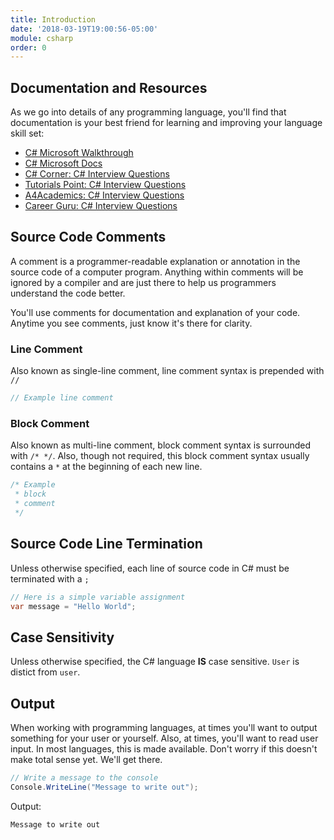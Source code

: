 ```yaml
---
title: Introduction
date: '2018-03-19T19:00:56-05:00'
module: csharp
order: 0
---
```


## Documentation and Resources

As we go into details of any programming language, you'll find that documentation is your best friend for learning and improving your language skill set:

* [C# Microsoft Walkthrough](https://msdn.microsoft.com/en-us/library/jj153219.aspx)
* [C# Microsoft Docs](https://docs.microsoft.com/en-us/dotnet/csharp/)
* [C# Corner: C# Interview Questions](http://www.c-sharpcorner.com/UploadFile/8ef97c/C-Sharp-net-interview-questions-and-answers/)
* [Tutorials Point: C# Interview Questions](https://www.tutorialspoint.com/csharp/csharp_interview_questions.htm)
* [A4Academics: C# Interview Questions](http://a4academics.com/interview-questions/52-dot-net-interview-questions/417-c-oops-interview-questions-and-answers)
* [Career Guru: C# Interview Questions](https://career.guru99.com/top-50-c-sharp-interview-questions-answers/****)

## Source Code Comments

A comment is a programmer-readable explanation or annotation in the source code of a computer program. Anything within comments will be ignored by a compiler and are just there to help us programmers understand the code better.

You'll use comments for documentation and explanation of your code. Anytime you see comments, just know it's there for clarity.

### Line Comment

Also known as single-line comment, line comment syntax is prepended with `//`

```csharp
// Example line comment
```

### Block Comment

Also known as multi-line comment, block comment syntax is surrounded with `/* */`. Also, though not required, this block comment syntax usually contains a `*` at the beginning of each new line.

```csharp
/* Example
 * block
 * comment
 */
```

## Source Code Line Termination

Unless otherwise specified, each line of source code in C# must be terminated with a `;`

```csharp
// Here is a simple variable assignment
var message = "Hello World";
```

## Case Sensitivity

Unless otherwise specified, the C# language **IS** case sensitive. `User` is distict from `user`.

## Output

When working with programming languages, at times you'll want to output something for your user or yourself. Also, at times, you'll want to read user input. In most languages, this is made available. Don't worry if this doesn't make total sense yet. We'll get there.

```csharp
// Write a message to the console
Console.WriteLine("Message to write out");
```

Output:

```output
Message to write out
```
